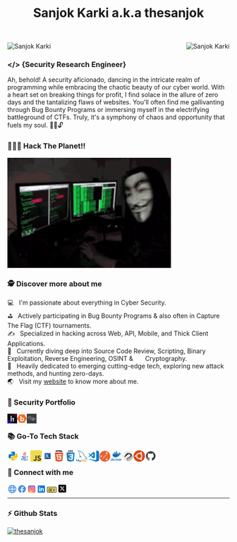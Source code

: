 <h1 align="center"> Sanjok Karki a.k.a thesanjok</h1>
&nbsp;
<p align="center" float="left">
<img align="left" src="https://komarev.com/ghpvc/?username=thesanjok&label=Profile%20views&color=009127" alt="Sanjok Karki"/>
<img align="right" src="https://img.shields.io/github/followers/thesanjok?color=009127&label=Followers" alt="Sanjok Karki" /> 
</p>

&nbsp;
&nbsp;
&nbsp;

### &#x0003C;&#x0002F;&#x0003E; {Security Research Engineer}
Ah, behold! A security aficionado, dancing in the intricate realm of programming while embracing the chaotic beauty of our cyber world. With a heart set on breaking things for profit, I find solace in the allure of zero days and the tantalizing flaws of websites. You'll often find me gallivanting through Bug Bounty Programs or immersing myself in the electrifying battleground of CTFs. Truly, it's a symphony of chaos and opportunity that fuels my soul. 🕵️‍♂️🔓 <br/>

### 👨🏻‍💻 Hack The Planet!!</p>
<a href="https://hackerone.com/thesanjok"><img alt="GIF" src="https://github.com/thesanjok/thesanjok/blob/main/assets/misc/hacktheplanet.gif" width="371" height="250"></a>


### 🕵 Discover more about me
💻   &nbsp; I'm passionate about everything in Cyber Security.<br>
⛳   &nbsp; Actively participating in Bug Bounty Programs & also often in Capture The Flag (CTF) tournaments.<br>
✍   &nbsp; Specialized in hacking across Web, API, Mobile, and Thick Client Applications.<br>
🔭   &nbsp; Currently diving deep into Source Code Review, Scripting, Binary Exploitation, Reverse Engineering, OSINT & &nbsp; &nbsp; &nbsp; Cryptography.<br>
🎯   &nbsp; Heavily dedicated to emerging cutting-edge tech, exploring new attack methods, and hunting zero-days.<br>
🌏   &nbsp; Visit my <a href="https://sanjokkarki.com.np">website</a> to know more about me.<br>

<!--
<p align="center">
<a href="https://hackerone.com/thesanjok"><img align="left" alt="GIF" src="code1.gif" width="371" height="250"></a>
<img src="https://github-readme-stats.vercel.app/api?username=thesanjok&show_icons=true&theme=gotham" alt="thesanjok" width="440" height="180"><br>
<a href="https://tryhackme.com/p/sanjokkarki"><img src="https://raw.githubusercontent.com/thesanjok/thesanjok/main/sanjokkarki.png" alt="TryHackMe-Bagde"></a>
</p><br>-->

### 🔗 Security Portfolio
[<img align="left"  width="22px" src="https://github.com/thesanjok/thesanjok/blob/main/assets/socials/h1.png" />][hackerone]
[<img align="left"  width="22px" src="https://github.com/thesanjok/thesanjok/blob/main/assets/socials/bugcrowd.png" />][bugcrowd]
[<img align="left" width="22px" src="https://github.com/thesanjok/thesanjok/blob/main/assets/socials/tryhackme.png" />][tryhackme]

<br/>

### 📚 Go-To Tech Stack
<div>
<p>
<a href="https://python.org"><img align="left" alt="Python" width="26px" src="https://github.com/thesanjok/thesanjok/blob/main/assets/skills/python.png" /></a>
<a href="https://www.java.com/en/"><img align="left" alt="java" width="26px" src="https://github.com/thesanjok/thesanjok/blob/main/assets/skills/java.png" /></a>
<a href="https://www.javascript.com/"><img align="left" alt="Javascript" width="26px" src="https://github.com/thesanjok/thesanjok/blob/main/assets/skills/javascript.png"></a>
<a href="https://www.gnu.org/software/bash/"><img align="left" alt="Bash" width="26px" src="https://github.com/thesanjok/thesanjok/blob/main/assets/skills/bash.png" /></a>
<a href="https://www.w3schools.com/html/"><img align="left" alt="HTML5" width="26px" src="https://github.com/thesanjok/thesanjok/blob/main/assets/skills/html.png" /></a>
<a href="https://www.w3schools.com/css/"><img align="left" alt="CSS3" width="26px" src="https://github.com/thesanjok/thesanjok/blob/main/assets/skills/css.png" /></a>
<a href="https://www.mysql.com/"><img align="left" alt="MySql" width="26px" src="https://github.com/thesanjok/thesanjok/blob/main/assets/skills/mysql.png" /></a>
<a href="https://code.visualstudio.com/"><img align="left" alt="Visual Studio Code" width="26px" src="https://github.com/thesanjok/thesanjok/blob/main/assets/skills/vscode.png" /></a>
<a href="https://postman.com/"><img align="left" alt="Postman" width="26px" src="https://github.com/thesanjok/thesanjok/blob/main/assets/skills/postman.png" /></a>
<a href="https://docker.com/"><img align="left" alt="docker" width="26px" src="https://github.com/thesanjok/thesanjok/blob/main/assets/skills/docker.png" /></a>
<a href="https://www.kali.org/"><img align="left" alt="kali" width="26px" src="https://github.com/thesanjok/thesanjok/blob/main/assets/skills/kali.png" /></a>
<a href="https://ubuntu.com/"><img align="left" alt="ubuntu" width="26px" src="https://github.com/thesanjok/thesanjok/blob/main/assets/skills/ubuntu.png" /></a>
<a href="https://github.com/thesanjok"><img align="left" alt="GitHub" width="26px" src="https://github.com/thesanjok/thesanjok/blob/main/assets/skills/github.png" /></a>
</p>
</div>
<br/>

### 🔗 Connect with me
[<img align="left"  width="22px" src="https://github.com/thesanjok/thesanjok/blob/main/assets/socials/web.png" />][website]
[<img align="left"  width="22px" src="https://github.com/thesanjok/thesanjok/blob/main/assets/socials/facebook.png" />][facebook]
[<img align="left"  width="22px" src="https://github.com/thesanjok/thesanjok/blob/main/assets/socials/instagram.png" />][instagram]
[<img align="left"  width="22px" src="https://github.com/thesanjok/thesanjok/blob/main/assets/socials/linkedin.png" />][linkedin]
[<img align="left"  width="25px" src="https://github.com/thesanjok/thesanjok/blob/main/assets/socials/dev.svg" />][dev]
[<img align="left" width="22px" src="https://github.com/thesanjok/thesanjok/blob/main/assets/socials/X.png" />][X]

<br/>

----------------------------------------------------------------------------------------

### ⚡ Github Stats
<a href="https://github.com/thesanjok?tab=repositories">
<img src="https://github-readme-stats.vercel.app/api?username=thesanjok&show_icons=true&theme=gotham" alt="thesanjok" width="440" height="180">
</a>

[website]: https://sanjokkarki.com.np
[facebook]: https://www.facebook.com/thesanjok
[X]: https://x.com/thesanjok
[instagram]: https://instagram.com/thesanjok
[linkedin]: https://linkedin.com/in/sanjokkarki
[dev]: https://dev.to/home
[hackerone]: https://hackerone.com/thesanjok
[bugcrowd]: https://bugcrowd.com/thesanjok
[tryhackme]: https://tryhackme.com/p/sanjokkarki
